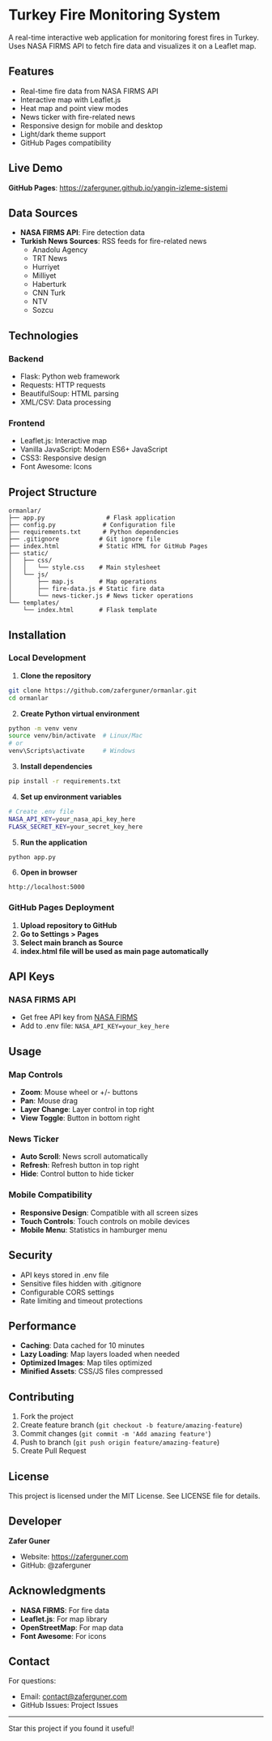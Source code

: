 # Turkey Fire Monitoring System

A real-time interactive web application for monitoring forest fires in Turkey. Uses NASA FIRMS API to fetch fire data and visualizes it on a Leaflet map.

## Features

- Real-time fire data from NASA FIRMS API
- Interactive map with Leaflet.js
- Heat map and point view modes
- News ticker with fire-related news
- Responsive design for mobile and desktop
- Light/dark theme support
- GitHub Pages compatibility

## Live Demo

**GitHub Pages**: https://zaferguner.github.io/yangin-izleme-sistemi

## Data Sources

- **NASA FIRMS API**: Fire detection data
- **Turkish News Sources**: RSS feeds for fire-related news
  - Anadolu Agency
  - TRT News
  - Hurriyet
  - Milliyet
  - Haberturk
  - CNN Turk
  - NTV
  - Sozcu

## Technologies

### Backend
- Flask: Python web framework
- Requests: HTTP requests
- BeautifulSoup: HTML parsing
- XML/CSV: Data processing

### Frontend
- Leaflet.js: Interactive map
- Vanilla JavaScript: Modern ES6+ JavaScript
- CSS3: Responsive design
- Font Awesome: Icons

## Project Structure

```
ormanlar/
├── app.py                 # Flask application
├── config.py             # Configuration file
├── requirements.txt      # Python dependencies
├── .gitignore           # Git ignore file
├── index.html           # Static HTML for GitHub Pages
├── static/
│   ├── css/
│   │   └── style.css    # Main stylesheet
│   └── js/
│       ├── map.js       # Map operations
│       ├── fire-data.js # Static fire data
│       └── news-ticker.js # News ticker operations
└── templates/
    └── index.html       # Flask template
```

## Installation

### Local Development

1. **Clone the repository**
```bash
git clone https://github.com/zaferguner/ormanlar.git
cd ormanlar
```

2. **Create Python virtual environment**
```bash
python -m venv venv
source venv/bin/activate  # Linux/Mac
# or
venv\Scripts\activate     # Windows
```

3. **Install dependencies**
```bash
pip install -r requirements.txt
```

4. **Set up environment variables**
```bash
# Create .env file
NASA_API_KEY=your_nasa_api_key_here
FLASK_SECRET_KEY=your_secret_key_here
```

5. **Run the application**
```bash
python app.py
```

6. **Open in browser**
```
http://localhost:5000
```

### GitHub Pages Deployment

1. **Upload repository to GitHub**
2. **Go to Settings > Pages**
3. **Select main branch as Source**
4. **index.html file will be used as main page automatically**

## API Keys

### NASA FIRMS API
- Get free API key from [NASA FIRMS](https://firms.modaps.eosdis.nasa.gov/api/)
- Add to .env file: `NASA_API_KEY=your_key_here`

## Usage

### Map Controls
- **Zoom**: Mouse wheel or +/- buttons
- **Pan**: Mouse drag
- **Layer Change**: Layer control in top right
- **View Toggle**: Button in bottom right

### News Ticker
- **Auto Scroll**: News scroll automatically
- **Refresh**: Refresh button in top right
- **Hide**: Control button to hide ticker

### Mobile Compatibility
- **Responsive Design**: Compatible with all screen sizes
- **Touch Controls**: Touch controls on mobile devices
- **Mobile Menu**: Statistics in hamburger menu

## Security

- API keys stored in .env file
- Sensitive files hidden with .gitignore
- Configurable CORS settings
- Rate limiting and timeout protections

## Performance

- **Caching**: Data cached for 10 minutes
- **Lazy Loading**: Map layers loaded when needed
- **Optimized Images**: Map tiles optimized
- **Minified Assets**: CSS/JS files compressed

## Contributing

1. Fork the project
2. Create feature branch (`git checkout -b feature/amazing-feature`)
3. Commit changes (`git commit -m 'Add amazing feature'`)
4. Push to branch (`git push origin feature/amazing-feature`)
5. Create Pull Request

## License

This project is licensed under the MIT License. See LICENSE file for details.

## Developer

**Zafer Guner**
- Website: https://zaferguner.com
- GitHub: @zaferguner

## Acknowledgments

- **NASA FIRMS**: For fire data
- **Leaflet.js**: For map library
- **OpenStreetMap**: For map data
- **Font Awesome**: For icons

## Contact

For questions:
- Email: contact@zaferguner.com
- GitHub Issues: Project Issues

---

Star this project if you found it useful! 